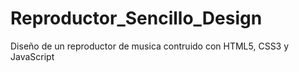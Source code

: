# Reproductor_Sencillo_Design

Diseño de un reproductor de musica contruido con HTML5, CSS3 y JavaScript
